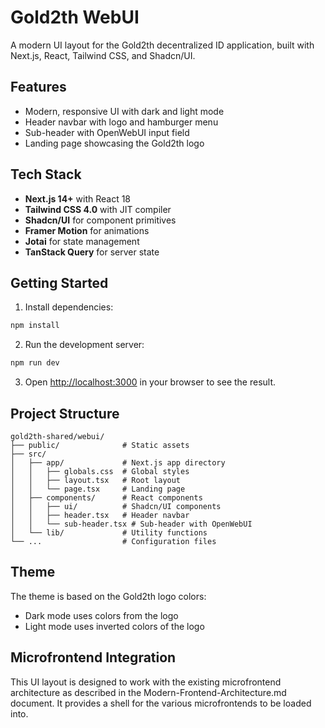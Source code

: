 # Gold2th WebUI

A modern UI layout for the Gold2th decentralized ID application, built with Next.js, React, Tailwind CSS, and Shadcn/UI.

## Features

- Modern, responsive UI with dark and light mode
- Header navbar with logo and hamburger menu
- Sub-header with OpenWebUI input field
- Landing page showcasing the Gold2th logo

## Tech Stack

- **Next.js 14+** with React 18
- **Tailwind CSS 4.0** with JIT compiler
- **Shadcn/UI** for component primitives
- **Framer Motion** for animations
- **Jotai** for state management
- **TanStack Query** for server state

## Getting Started

1. Install dependencies:

```bash
npm install
```

2. Run the development server:

```bash
npm run dev
```

3. Open [http://localhost:3000](http://localhost:3000) in your browser to see the result.

## Project Structure

```
gold2th-shared/webui/
├── public/              # Static assets
├── src/
│   ├── app/             # Next.js app directory
│   │   ├── globals.css  # Global styles
│   │   ├── layout.tsx   # Root layout
│   │   └── page.tsx     # Landing page
│   ├── components/      # React components
│   │   ├── ui/          # Shadcn/UI components
│   │   ├── header.tsx   # Header navbar
│   │   └── sub-header.tsx # Sub-header with OpenWebUI
│   └── lib/             # Utility functions
└── ...                  # Configuration files
```

## Theme

The theme is based on the Gold2th logo colors:
- Dark mode uses colors from the logo
- Light mode uses inverted colors of the logo

## Microfrontend Integration

This UI layout is designed to work with the existing microfrontend architecture as described in the Modern-Frontend-Architecture.md document. It provides a shell for the various microfrontends to be loaded into.